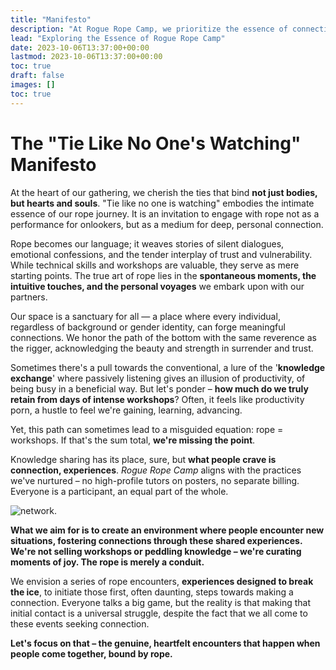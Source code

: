 ```yaml
---
title: "Manifesto"
description: "At Rogue Rope Camp, we prioritize the essence of connection over the mere provision of infrastructure. It's not just about the space or amenities; it's about the immersive experiences and emotional bonds developed through rope."
lead: "Exploring the Essence of Rogue Rope Camp"
date: 2023-10-06T13:37:00+00:00
lastmod: 2023-10-06T13:37:00+00:00
toc: true
draft: false
images: []
toc: true
---
```



# The "Tie Like No One's Watching" Manifesto

At the heart of our gathering, we cherish the ties that bind **not just bodies, but hearts and souls**. "Tie like no one is watching" embodies the intimate essence of our rope journey. It is an invitation to engage with rope not as a performance for onlookers, but as a medium for deep, personal connection.

Rope becomes our language; it weaves stories of silent dialogues, emotional confessions, and the tender interplay of trust and vulnerability. While technical skills and workshops are valuable, they serve as mere starting points. The true art of rope lies in the **spontaneous moments, the intuitive touches, and the personal voyages** we embark upon with our partners.

Our space is a sanctuary for all — a place where every individual, regardless of background or gender identity, can forge meaningful connections. We honor the path of the bottom with the same reverence as the rigger, acknowledging the beauty and strength in surrender and trust.

Sometimes there's a pull towards the conventional, a lure of the '**knowledge exchange**' where passively listening gives an illusion of productivity, of being busy in a beneficial way. But let's ponder – **how much do we truly retain from days of intense workshops**? Often, it feels like productivity porn, a hustle to feel we're gaining, learning, advancing. 

Yet, this path can sometimes lead to a misguided equation: rope = workshops. If that's the sum total, **we're missing the point**.

Knowledge sharing has its place, sure, but **what people crave is connection, experiences**. _Rogue Rope Camp_ aligns with the practices we've nurtured – no high-profile tutors on posters, no separate billing. Everyone is a participant, an equal part of the whole.

![network.](/images/distributed.jpeg)

**What we aim for is to create an environment where people encounter new situations, fostering connections through these shared experiences. We're not selling workshops or peddling knowledge – we're curating moments of joy. The rope is merely a conduit.**

We envision a series of rope encounters, **experiences designed to break the ice**, to initiate those first, often daunting, steps towards making a connection. Everyone talks a big game, but the reality is that making that initial contact is a universal struggle, despite the fact that we all come to these events seeking connection.

**Let's focus on that – the genuine, heartfelt encounters that happen when people come together, bound by rope.**